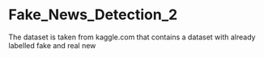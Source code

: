 # Fake_News_Detection_2
The dataset is taken from kaggle.com that contains a dataset with already labelled fake and real new
